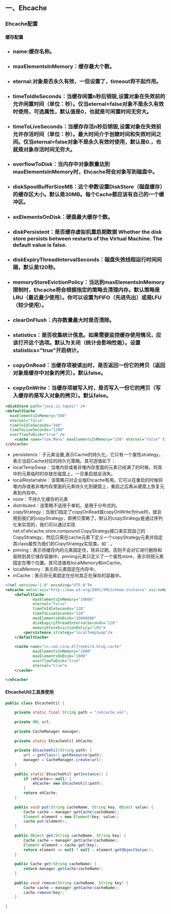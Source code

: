 ## 一、Ehcache

### Ehcache配置

#### 缓存配置 

- ### name:缓存名称。

- ### maxElementsInMemory：缓存最大个数。 

- ### eternal:对象是否永久有效，一但设置了，timeout将不起作用。 

- ###   timeToIdleSeconds：当缓存闲置n秒后销毁,设置对象在失效前的允许闲置时间（单位：秒）。仅当eternal=false对象不是永久有效时使用，可选属性，默认值是0，也就是可闲置时间无穷大。 

- ### timeToLiveSeconds：当缓存存活n秒后销毁,设置对象在失效前允许存活时间（单位：秒）。最大时间介于创建时间和失效时间之间。仅当eternal=false对象不是永久有效时使用，默认是0.，也就是对象存活时间无穷大。

- ### overflowToDisk：当内存中对象数量达到maxElementsInMemory时，Ehcache将会对象写到磁盘中。

- ###  diskSpoolBufferSizeMB：这个参数设置DiskStore（磁盘缓存）的缓存区大小。默认是30MB。每个Cache都应该有自己的一个缓冲区。 

- ### axElementsOnDisk：硬盘最大缓存个数。 

- ###  diskPersistent：是否缓存虚拟机重启期数据 Whether the disk store persists between restarts of the Virtual Machine. The default value is false. 

- ### diskExpiryThreadIntervalSeconds：磁盘失效线程运行时间间隔，默认是120秒。 

- ### memoryStoreEvictionPolicy：当达到maxElementsInMemory限制时，Ehcache将会根据指定的策略去清理内存。默认策略是LRU（最近最少使用）。你可以设置为FIFO（先进先出）或是LFU（较少使用）。 

- ### clearOnFlush：内存数量最大时是否清除。 

- ### statistics：是否收集统计信息。如果需要监控缓存使用情况，应该打开这个选项。默认为关闭（统计会影响性能）。设置statistics="true"开启统计。

- ###   copyOnRead：当缓存项被读出时，是否返回一份它的拷贝（返回对象是缓存中对象的拷贝）。默认false。

- ### copyOnWrite：当缓存项被写入时，是否写入一份它的拷贝（写入缓存的是写入对象的拷贝）。默认false。

```xml
<diskStore path="java.io.tmpdir" />   
<defaultCache   
  maxElementsInMemory="500"   
  eternal="false"   
  timeToIdleSeconds="300"   
  timeToLiveSeconds="1200"   
  overflowToDisk="true" />   
    <cache name="com.Menu" maxElementsInMemory="150" eternal="false" timeToLiveSeconds="36000" timeToIdleSeconds="3600" overflowToDisk="true"/>   
</ehcache>
```

-   persistence：子元素设置,表示Cache的持久化，它只有一个属性strategy，表示当前Cache对应的持久化策略。其可选值如下：
- localTempSwap：当堆内存或者非堆内存里面的元素已经满了的时候，将其中的元素临时的存放在磁盘上，一旦重启就会消失。
- localRestartable：该策略只对企业版Ehcache有用。它可以在重启的时候将堆内存或者非堆内存里面的元素持久化到硬盘上，重启之后再从硬盘上恢复元素到内存中。
- none：不持久化缓存的元素
- distributed：该策略不适用于单机，是用于分布式的。
-   copyStrategy：当我们指定了copyOnRead或copyOnWrite为true时，就会用到我们的copyStrategy，即拷贝策略了。默认的copyStrategy是通过序列化来实现的，我们可以通过实现net.sf.ehcache.store.compound.CopyStrategy接口来实现自己的CopyStrategy，然后只需在cache元素下定义一个copyStrategy元素并指定其class属性为我们的CopyStrategy实现类。如：<copyStrategy class="xxx.xxx.xxx"/>。
-   pinning：表示将缓存内的元素固定住，除非过期，否则不会对它进行删除和驱除到其它储存容器中。pinning元素只定义了一个属性store，表示将把元素固定在哪个位置。其可选值有localMemory和inCache。
- localMemory：表示将元素固定在内存中。
- inCache：表示将元素固定在任何其正在保存的容器中。

```xml
<?xml version="1.0" encoding="UTF-8"?>
<ehcache xmlns:xsi="http://www.w3.org/2001/XMLSchema-instance" xsi:noNamespaceSchemaLocation="http://ehcache.org/ehcache.xsd">
    <defaultCache
            maxElementsInMemory="10000"
            eternal="false"
            timeToIdleSeconds="120"
            timeToLiveSeconds="120"
            maxElementsOnDisk="10000000"
            diskExpiryThreadIntervalSeconds="120"
            memoryStoreEvictionPolicy="LRU">
        <persistence strategy="localTempSwap"/>
    </defaultCache>
    
    <cache name="cn.com.sina.dlfreebird.blog.cache"
            maxElementsInMemory="1000"
            maxElementsOnDisk="1000"
            overflowToDisk="true"
            eternal="true">            
    </cache>
    
</ehcache>
```

#### EhcacheUtil工具类使用

```java
public class EhcacheUtil {  
  
    private static final String path = "/ehcache.xml";  
  
    private URL url;  
  
    private CacheManager manager;  
  
    private static EhcacheUtil ehCache;  
  
    private EhcacheUtil(String path) {  
        url = getClass().getResource(path);  
        manager = CacheManager.create(url);  
    }  
  
    public static EhcacheUtil getInstance() {  
        if (ehCache== null) {  
            ehCache= new EhcacheUtil(path);  
        }  
        return ehCache;  
    }  
  
    public void put(String cacheName, String key, Object value) {  
        Cache cache = manager.getCache(cacheName);  
        Element element = new Element(key, value);  
        cache.put(element);  
    }  
  
    public Object get(String cacheName, String key) {  
        Cache cache = manager.getCache(cacheName);  
        Element element = cache.get(key);  
        return element == null ? null : element.getObjectValue();  
    }  
  
    public Cache get(String cacheName) {  
        return manager.getCache(cacheName);  
    }  
  
    public void remove(String cacheName, String key) {  
        Cache cache = manager.getCache(cacheName);  
        cache.remove(key);  
    }  
  
}
```

